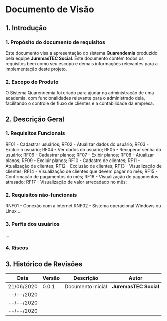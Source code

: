 # Documento de Visão

## 1. Introdução
### 1. Propósito do documento de requisitos
Este documento visa a apresentação do sistema **Quarendemia** produzido pela equipe **JuremasTEC Social**. Este documento contém todos os requisitos bem como seu escopo e demais informações relevantes para a implementação deste projeto.
### 2. Escopo do Produto
O Sistema Quarendemia foi criado para ajudar na administração de uma academia, com funcionalidades relevante para o administrado dela, facilitando o controle de fluxo de clientes e a contabilidade da empresa.


## 2. Descrição Geral
### 1. Requisitos Funcionais

RF01 - Cadastrar usuários;
RF02 - Atualizar dados do usuário;
RF03 - Excluir o usuário;
RF04 - Ver dados do usuário;
RF05 - Recuperar senha do usuário;
RF06 - Cadastrar planos;
RF07 - Exibir planos;
RF08 - Atualizar planos;
RF09 - Excluir planos;
RF10 - Cadastro de clientes;
RF11 - Atualização de clientes;
RF12 - Exclusão de clientes;
RF13 - Visualização de clientes;
RF14 - Visualização de clientes que devem pagar no mês;
RF15 - Confirmação de pagamentos do mês;
RF16 - Visualização de pagamentos atrasado;
RF17 - Visualização de valor arrecadado no mês;

### 2. Requisitos não-funcionais

RNF01 - Conexão com a internet
RNF02 - Sistema operacional Windows ou Linux
...

### 3. Perfis dos usuários
...
### 4. Riscos


## 3. Histórico de Revisões


| Data       | Versão | Descrição         | Autor                 |
| ---------- | ------ | ----------------- | --------------------- |
| 21/06/2020 | 0.0.1  | Documento Inicial | **JuremasTEC Social** |
| --/--/2020 |        |                   |                       |
| --/--/2020 |        |                   |                       |
| --/--/2020 |        |                   |                       |